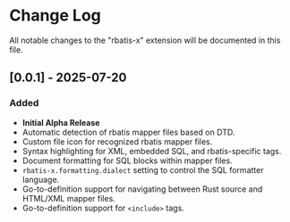 # Change Log

All notable changes to the "rbatis-x" extension will be documented in this file.

## [0.0.1] - 2025-07-20

### Added

-   **Initial Alpha Release**
-   Automatic detection of rbatis mapper files based on DTD.
-   Custom file icon for recognized rbatis mapper files.
-   Syntax highlighting for XML, embedded SQL, and rbatis-specific tags.
-   Document formatting for SQL blocks within mapper files.
-   `rbatis-x.formatting.dialect` setting to control the SQL formatter language.
-   Go-to-definition support for navigating between Rust source and HTML/XML mapper files.
-   Go-to-definition support for `<include>` tags.
